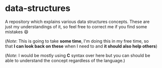 # data-structures

A repository which explains various data structures concepts. These are just my understandings of it, so feel free to correct me if you find some mistakes 😄

  (_Note_: This is going to take __some time__, I'm doing this in my free time, so that __I can look back on these__ when I need to and __it should also help others__)
  
  (_Note_: I would be mostly using __C__ syntax over here but you can should be able to understand the concept regardless of the language.)
